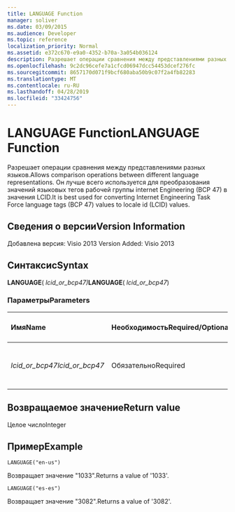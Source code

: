 ```yaml
---
title: LANGUAGE Function
manager: soliver
ms.date: 03/09/2015
ms.audience: Developer
ms.topic: reference
localization_priority: Normal
ms.assetid: e372c670-e9a0-4352-b70a-3a054b036124
description: Разрешает операции сравнения между представлениями разных языков. Он лучше всего используется для преобразования значений языковых тегов рабочей группы internet Engineering Task Force (BCP 47) в значения LCID.
ms.openlocfilehash: 9c2dc96cefe7a1cfcd06947dcc54453dcef276fc
ms.sourcegitcommit: 8657170d071f9bcf680aba50b9c07f2a4fb82283
ms.translationtype: MT
ms.contentlocale: ru-RU
ms.lasthandoff: 04/28/2019
ms.locfileid: "33424756"
---
```

# <a name="language-function"></a><span data-ttu-id="00281-104">LANGUAGE Function</span><span class="sxs-lookup"><span data-stu-id="00281-104">LANGUAGE Function</span></span>

<span data-ttu-id="00281-105">Разрешает операции сравнения между представлениями разных языков.</span><span class="sxs-lookup"><span data-stu-id="00281-105">Allows comparison operations between different language representations.</span></span> <span data-ttu-id="00281-106">Он лучше всего используется для преобразования значений языковых тегов рабочей группы internet Engineering (BCP 47) в значения LCID.</span><span class="sxs-lookup"><span data-stu-id="00281-106">It is best used for converting Internet Engineering Task Force language tags (BCP 47) values to locale id (LCID) values.</span></span>
  
## <a name="version-information"></a><span data-ttu-id="00281-107">Сведения о версии</span><span class="sxs-lookup"><span data-stu-id="00281-107">Version Information</span></span>

<span data-ttu-id="00281-108">Добавлена версия: Visio 2013
</span><span class="sxs-lookup"><span data-stu-id="00281-108">Version Added: Visio 2013</span></span> 
  
## <a name="syntax"></a><span data-ttu-id="00281-109">Синтаксис</span><span class="sxs-lookup"><span data-stu-id="00281-109">Syntax</span></span>

 <span data-ttu-id="00281-110">**LANGUAGE**( _lcid_or_bcp47)_</span><span class="sxs-lookup"><span data-stu-id="00281-110">**LANGUAGE**( _lcid_or_bcp47_)</span></span>
  
### <a name="parameters"></a><span data-ttu-id="00281-111">Параметры</span><span class="sxs-lookup"><span data-stu-id="00281-111">Parameters</span></span>

|<span data-ttu-id="00281-112">**Имя**</span><span class="sxs-lookup"><span data-stu-id="00281-112">**Name**</span></span>|<span data-ttu-id="00281-113">**Необходимость**</span><span class="sxs-lookup"><span data-stu-id="00281-113">**Required/Optional**</span></span>|<span data-ttu-id="00281-114">**Тип данных**</span><span class="sxs-lookup"><span data-stu-id="00281-114">**Data Type**</span></span>|<span data-ttu-id="00281-115">**Описание**</span><span class="sxs-lookup"><span data-stu-id="00281-115">**Description**</span></span>|
|:-----|:-----|:-----|:-----|
| <span data-ttu-id="00281-116">_lcid_or_bcp47_</span><span class="sxs-lookup"><span data-stu-id="00281-116">_lcid_or_bcp47_</span></span> <br/> |<span data-ttu-id="00281-117">Обязательно</span><span class="sxs-lookup"><span data-stu-id="00281-117">Required</span></span>  <br/> |<span data-ttu-id="00281-118">**Строка**</span><span class="sxs-lookup"><span data-stu-id="00281-118">**String**</span></span> <br/> |<span data-ttu-id="00281-119">Значение LCID или BCP 47 для языка.</span><span class="sxs-lookup"><span data-stu-id="00281-119">The LCID or BCP 47 value for the language.</span></span>  <br/> |
   
## <a name="return-value"></a><span data-ttu-id="00281-120">Возвращаемое значение</span><span class="sxs-lookup"><span data-stu-id="00281-120">Return value</span></span>

<span data-ttu-id="00281-121">Целое число</span><span class="sxs-lookup"><span data-stu-id="00281-121">Integer</span></span>
  
## <a name="example"></a><span data-ttu-id="00281-122">Пример</span><span class="sxs-lookup"><span data-stu-id="00281-122">Example</span></span>

 `LANGUAGE("en-us")`
  
<span data-ttu-id="00281-123">Возвращает значение "1033".</span><span class="sxs-lookup"><span data-stu-id="00281-123">Returns a value of '1033'.</span></span>
  
 `LANGUAGE("es-es")`
  
<span data-ttu-id="00281-124">Возвращает значение "3082".</span><span class="sxs-lookup"><span data-stu-id="00281-124">Returns a value of '3082'.</span></span>
  

